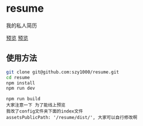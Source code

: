 # resume
我的私人简历

[预览](https://szy1000.github.io/resume/dist/)
[预览](https://www.baidu.com/)

## 使用方法

``` bash
git clone git@github.com:szy1000/resume.git
cd resume
npm install
npm run dev
```
``` release
npm run build
大家注意一下 为了能线上预览
我改了config文件夹下面的index文件
assetsPublicPath: '/resume/dist/', 大家可以自行修改啊
